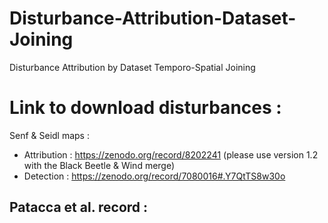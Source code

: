 # Disturbance-Attribution-Dataset-Joining
Disturbance Attribution by Dataset Temporo-Spatial Joining 


# Link to download disturbances :

Senf & Seidl maps :
- Attribution : https://zenodo.org/record/8202241 (please use version 1.2 with the Black Beetle & Wind merge)
- Detection : https://zenodo.org/record/7080016#.Y7QtTS8w30o 

Patacca et al. record : 
- 